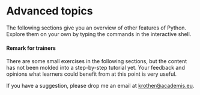 
# Advanced topics

The following sections give you an overview of other features of Python.
Explore them on your own by typing the commands in the interactive shell.

#### Remark for trainers

There are some small exercises in the following sections, but the content has not been molded into a step-by-step tutorial yet. Your feedback and opinions what learners could benefit from at this point is very useful. 

If you have a suggestion, please drop me an email at [krother@academis.eu](mailto:krother@academis.eu).

